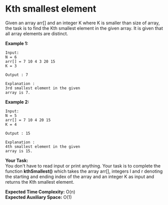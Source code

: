# Kth smallest element
Given an array arr[] and an integer K where K is smaller than size of array, the task is to find the Kth smallest element in the given array. It is given that all array elements are distinct.

**Example 1:**
```
Input:
N = 6
arr[] = 7 10 4 3 20 15
K = 3

Output : 7

Explanation :
3rd smallest element in the given 
array is 7.
```
**Example 2:**
```
Input:
N = 5
arr[] = 7 10 4 20 15
K = 4

Output : 15

Explanation :
4th smallest element in the given 
array is 15.
```
**Your Task:**<br>
You don't have to read input or print anything. Your task is to complete the function **kthSmallest()** which takes the array arr[], integers l and r denoting the starting and ending index of the array and an integer K as input and returns the Kth smallest element.
  
**Expected Time Complexity:** O(n)<br>
**Expected Auxiliary Space:** O(1)
